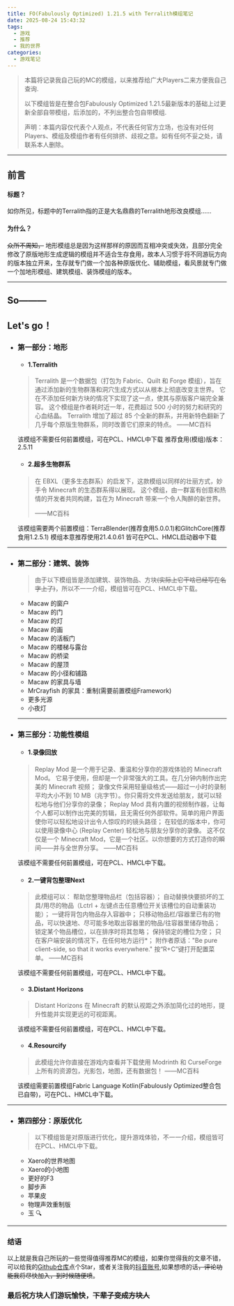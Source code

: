 ```yaml
---
title: FO(Fabulously Optimized) 1.21.5 with Terralith模组笔记
date: 2025-08-24 15:43:32
tags:
  - 游戏
  - 推荐
  - 我的世界
categories:
  - 游戏笔记
---
```

> 本篇将记录我自己玩的MC的模组，以来推荐给广大Players二来方便我自己查询.
>
> 以下模组皆是在整合包Fabulously Optimized 1.21.5最新版本的基础上过更新全部自带模组，后添加的，不列出整合包自带模组.
>
>声明：本篇内容仅代表个人观点，不代表任何官方立场，也没有对任何Players、模组及模组作者有任何排挤、歧视之意。如有任何不妥之处，请联系本人删除。
***
## 前言
#### 标题？
如你所见，标题中的Terralith指的正是大名鼎鼎的Terralith地形改良模组……
#### 为什么？
~~众所不周知，~~ 地形模组总是因为这样那样的原因而互相冲突或失效，且部分完全修改了原版地形生成逻辑的模组并不适合生存食用，故本人习惯于将不同游玩方向的版本独立开来，生存就专门做一个加各种原版优化、辅助模组，看风景就专门做一个加地形模组、建筑模组、装饰模组的版本。
***
## So———
## Let's go！

- ### 第一部分：地形
    - #### 1.Terralith
    > Terralith 是一个数据包（打包为 Fabric、Quilt 和 Forge 模组），旨在通过添加新的生物群落和洞穴生成方式以从根本上彻底改变主世界。
    它在不添加任何新方块的情况下实现了这一点，使其与原版客户端完全兼容。
    > 这个模组是作者耗时近一年，花费超过 500 小时的努力和研究的心血结晶。
    > Terralith 增加了超过 85 个全新的群系，并用新特色翻新了几乎每个原版生物群系，同时改善它们原来的特点。
    ——MC百科
    >
    该模组不需要任何前置模组，可在PCL、HMCL中下载
    推荐食用(模组)版本：2.5.11
    - #### 2.超多生物群系
    > 在 EBXL（更多生态群系）的启发下，这款模组以同样的壮丽方式，妙手令 Minecraft 的生态群系得以展现。 这个模组，由一群富有创意和热情的开发者共同构建，旨在为 Minecraft 带来一个令人陶醉的新世界。
    >
    >——MC百科
    >
    该模组需要两个前置模组：TerraBlender(推荐食用5.0.0.1)和GlitchCore(推荐食用1.2.5.1)
    模组本意推荐使用21.4.0.61
    皆可在PCL、HMCL启动器中下载
***
- ### 第二部分：建筑、装饰
    > 由于以下模组皆是添加建筑、装饰物品、方块~~(实际上它干啥已经写在名字上了)~~，所以不一一介绍，模组皆可在PCL、HMCL中下载。
    >
    - Macaw 的窗户
    - Macaw 的门
    - Macaw 的灯
    - Macaw 的画
    - Macaw 的活板门
    - Macaw 的楼梯与露台
    - Macaw 的桥梁
    - Macaw 的屋顶
    - Macaw 的小径和铺路
    - Macaw 的家具与墙
    - MrCrayfish 的家具：重制(需要前置模组Framework)
    - 更多光源
    - 小夜灯
    ***
- ### 第三部分：功能性模组
    - #### 1.录像回放
    > Replay Mod 是一个用于记录、重温和分享你的游戏体验的 Minecraft Mod。
    > 它易于使用，但却是一个非常强大的工具。在几分钟内制作出完美的 Minecraft 视频；
    > 录像文件采用轻量级格式——超过一小时的录制平均大小不到 10 MB（兆字节）。你只需将文件发送给朋友，就可以轻松地与他们分享你的录像；
    >Replay Mod 具有内置的视频制作器，让每个人都可以制作出完美的剪辑，且无需任何外部软件。简单的用户界面使你可以轻松地设计出令人惊叹的的镜头路径；
    > 在较低的版本中，你可以使用录像中心 (Replay Center) 轻松地与朋友分享你的录像。
    > 这不仅仅是一个 Minecraft Mod，它是一个社区。以你想要的方式打造你的瞬间——并与全世界分享。
    >——MC百科
    >
    该模组不需要任何前置模组，可在PCL、HMCL中下载。
    - #### 2.一键背包整理Next
    > 此模组可以：
    > 帮助您整理物品栏（包括容器）；
    > 自动替换快要损坏的工具/用尽的物品（Lctrl + 左键点击任意槽位开关该槽位的自动重装功能）；
    > 一键将背包内物品存入容器中；
    > 只移动物品栏/容器里已有的物品，可以快速地、尽可能多地取出容器里的物品/往容器里储存物品；
    > 锁定某个物品槽位，以在排序时将其忽略；
    > 保持锁定的槽位为空；
    > 只在客户端安装的情况下，在任何地方运行*；
    > 附作者原话："Be pure client-side, so that it works everywhere."
    > 按“R+C”键打开配置菜单。
    >——MC百科
    >
    该模组不需要任何前置模组，可在PCL、HMCL中下载。
    - #### 3.Distant Horizons
    > Distant Horizons 在 Minecraft 的默认视距之外添加简化过的地形，提升性能并实现更远的可视距离。
    >
    该模组不需要任何前置模组，可在PCL、HMCL中下载。
    - #### 4.Resourcify
    > 此模组允许你直接在游戏内查看并下载使用 Modrinth 和 CurseForge 上所有的资源包，光影包，地图，还有数据包！
    > ——MC百科
    >
    该模组需要前置模组Fabric Language Kotlin(Fabulously Optimized整合包已自带)，可在PCL、HMCL中下载。
***
- ### 第四部分：原版优化
    > 以下模组皆是对原版进行优化，提升游戏体验，不一一介绍，模组皆可在PCL、HMCL中下载。
    >
    - Xaero的世界地图
    - Xaero的小地图
    - 更好的F3
    - 脚步声
    - 苹果皮
    - 物理声效重制版
    - 玉 🔍
***
### 结语
以上就是我自己所玩的一些觉得值得推荐MC的模组，如果你觉得我的文章不错，可以给我的<a href="https://github.com/Bananayx/Bananayx.github.io/" _blank>Github仓库</a>点个Star，或者关注我的<a href="https://www.douyin.com/user/MS4wLjABAAAA0y-EB2FwDesDJnUjwTTJJU7uuvcOaIHr07y0bAFh_Wk" _blank>抖音账号</a>,如果想喷的话~~，评论功能我将尽快加入，到时候随便喷~~。
### 最后祝方块人们游玩愉快，~~下辈子变成方块人~~